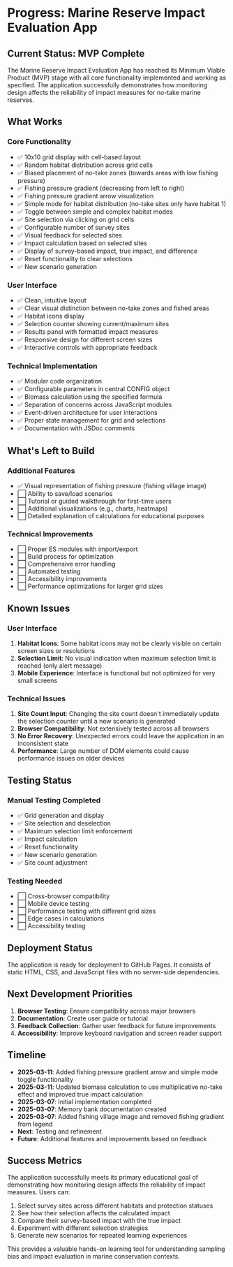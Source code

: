 # Progress: Marine Reserve Impact Evaluation App

## Current Status: MVP Complete

The Marine Reserve Impact Evaluation App has reached its Minimum Viable Product (MVP) stage with all core functionality implemented and working as specified. The application successfully demonstrates how monitoring design affects the reliability of impact measures for no-take marine reserves.

## What Works

### Core Functionality
- ✅ 10x10 grid display with cell-based layout
- ✅ Random habitat distribution across grid cells
- ✅ Biased placement of no-take zones (towards areas with low fishing pressure)
- ✅ Fishing pressure gradient (decreasing from left to right)
- ✅ Fishing pressure gradient arrow visualization
- ✅ Simple mode for habitat distribution (no-take sites only have habitat 1)
- ✅ Toggle between simple and complex habitat modes
- ✅ Site selection via clicking on grid cells
- ✅ Configurable number of survey sites
- ✅ Visual feedback for selected sites
- ✅ Impact calculation based on selected sites
- ✅ Display of survey-based impact, true impact, and difference
- ✅ Reset functionality to clear selections
- ✅ New scenario generation

### User Interface
- ✅ Clean, intuitive layout
- ✅ Clear visual distinction between no-take zones and fished areas
- ✅ Habitat icons display
- ✅ Selection counter showing current/maximum sites
- ✅ Results panel with formatted impact measures
- ✅ Responsive design for different screen sizes
- ✅ Interactive controls with appropriate feedback

### Technical Implementation
- ✅ Modular code organization
- ✅ Configurable parameters in central CONFIG object
- ✅ Biomass calculation using the specified formula
- ✅ Separation of concerns across JavaScript modules
- ✅ Event-driven architecture for user interactions
- ✅ Proper state management for grid and selections
- ✅ Documentation with JSDoc comments

## What's Left to Build

### Additional Features
- ✅ Visual representation of fishing pressure (fishing village image)
- ⬜ Ability to save/load scenarios
- ⬜ Tutorial or guided walkthrough for first-time users
- ⬜ Additional visualizations (e.g., charts, heatmaps)
- ⬜ Detailed explanation of calculations for educational purposes

### Technical Improvements
- ⬜ Proper ES modules with import/export
- ⬜ Build process for optimization
- ⬜ Comprehensive error handling
- ⬜ Automated testing
- ⬜ Accessibility improvements
- ⬜ Performance optimizations for larger grid sizes

## Known Issues

### User Interface
1. **Habitat Icons**: Some habitat icons may not be clearly visible on certain screen sizes or resolutions
2. **Selection Limit**: No visual indication when maximum selection limit is reached (only alert message)
3. **Mobile Experience**: Interface is functional but not optimized for very small screens

### Technical Issues
1. **Site Count Input**: Changing the site count doesn't immediately update the selection counter until a new scenario is generated
2. **Browser Compatibility**: Not extensively tested across all browsers
3. **No Error Recovery**: Unexpected errors could leave the application in an inconsistent state
4. **Performance**: Large number of DOM elements could cause performance issues on older devices

## Testing Status

### Manual Testing Completed
- ✅ Grid generation and display
- ✅ Site selection and deselection
- ✅ Maximum selection limit enforcement
- ✅ Impact calculation
- ✅ Reset functionality
- ✅ New scenario generation
- ✅ Site count adjustment

### Testing Needed
- ⬜ Cross-browser compatibility
- ⬜ Mobile device testing
- ⬜ Performance testing with different grid sizes
- ⬜ Edge cases in calculations
- ⬜ Accessibility testing

## Deployment Status

The application is ready for deployment to GitHub Pages. It consists of static HTML, CSS, and JavaScript files with no server-side dependencies.

## Next Development Priorities

1. **Browser Testing**: Ensure compatibility across major browsers
2. **Documentation**: Create user guide or tutorial
4. **Feedback Collection**: Gather user feedback for future improvements
5. **Accessibility**: Improve keyboard navigation and screen reader support

## Timeline

- **2025-03-11**: Added fishing pressure gradient arrow and simple mode toggle functionality
- **2025-03-11**: Updated biomass calculation to use multiplicative no-take effect and improved true impact calculation
- **2025-03-07**: Initial implementation completed
- **2025-03-07**: Memory bank documentation created
- **2025-03-07**: Added fishing village image and removed fishing gradient from legend
- **Next**: Testing and refinement
- **Future**: Additional features and improvements based on feedback

## Success Metrics

The application successfully meets its primary educational goal of demonstrating how monitoring design affects the reliability of impact measures. Users can:

1. Select survey sites across different habitats and protection statuses
2. See how their selection affects the calculated impact
3. Compare their survey-based impact with the true impact
4. Experiment with different selection strategies
5. Generate new scenarios for repeated learning experiences

This provides a valuable hands-on learning tool for understanding sampling bias and impact evaluation in marine conservation contexts.
